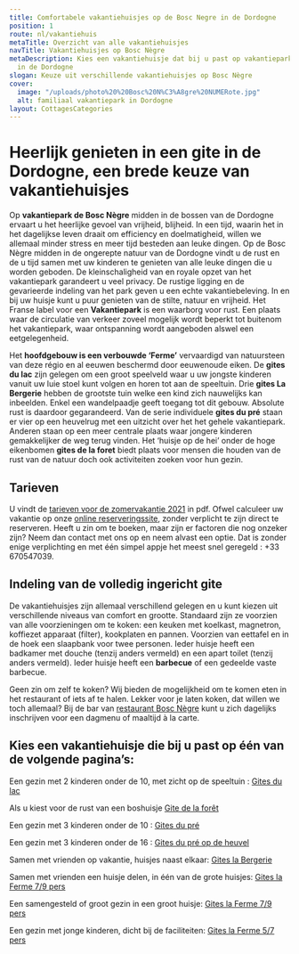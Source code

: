 ```yaml
---
title: Comfortabele vakantiehuisjes op de Bosc Negre in de Dordogne
position: 1
route: nl/vakantiehuis
metaTitle: Overzicht van alle vakantiehuisjes
navTitle: Vakantiehuisjes op Bosc Nègre
metaDescription: Kies een vakantiehuisje dat bij u past op vakantiepark Bosc Nègre
  in de Dordogne
slogan: Keuze uit verschillende vakantiehuisjes op Bosc Nègre
cover:
  image: "/uploads/photo%20%20Bosc%20N%C3%A8gre%20NUMERote.jpg"
  alt: familiaal vakantiepark in Dordogne
layout: CottagesCategories
---
```


# Heerlijk genieten in een gite in de Dordogne, een brede keuze van vakantiehuisjes 

Op **vakantiepark de Bosc Nègre** midden in de bossen van de Dordogne ervaart u het heerlijke gevoel van vrijheid, blijheid. In een tijd, waarin het in het dagelijkse leven draait om efficiency en doelmatigheid, willen we allemaal minder stress en meer tijd besteden aan leuke dingen. Op de Bosc Nègre midden in de ongerepte natuur van de Dordogne vindt u de rust en de u tijd samen met uw kinderen te genieten van alle leuke dingen die u worden geboden. 
De kleinschaligheid van en royale opzet van het vakantiepark garandeert u veel privacy. De rustige ligging en de gevarieerde indeling van het park geven u een echte vakantiebeleving. In en bij uw huisje kunt u puur genieten van de stilte, natuur en vrijheid. Het Franse label voor een **Vakantiepark** is een waarborg voor rust. Een plaats waar de circulatie van verkeer zoveel mogelijk wordt beperkt tot buitenom het vakantiepark, waar ontspanning wordt aangeboden alswel een eetgelegenheid. 

Het **hoofdgebouw is een verbouwde ‘Ferme’** vervaardigd van natuursteen van deze régio en al eeuwen beschermd door eeuwenoude eiken. 
De **gites du lac** zijn gelegen om een groot speelveld waar u uw jongste kinderen vanuit uw luie stoel kunt volgen en horen tot aan de speeltuin. 
Drie **gites La Bergerie** hebben de grootste tuin welke een kind zich nauwelijks kan inbeelden. Enkel een wandelpaadje geeft toegang tot dit gebouw. Absolute rust is daardoor gegarandeerd. 
Van de serie individuele **gites du pré** staan er vier op een heuvelrug met een uitzicht over het het gehele vakantiepark. Anderen staan op een meer centrale plaats waar jongere kinderen gemakkelijker de weg terug vinden. 
Het ‘huisje op de hei’ onder de hoge eikenbomen **gites de la foret** biedt plaats voor mensen die houden van de rust van de natuur doch ook activiteiten zoeken voor hun gezin. 

## Tarieven
U vindt de [tarieven voor de zomervakantie 2021](https://www.fichier-pdf.fr/2020/10/03/bosc-negre-village-de-vacances-tarifs-2021/) in pdf. Ofwel calculeer uw vakantie op onze [online reserveringssite](https://bookingpremium.secureholiday.net/nl/14230/), zonder verplicht te zijn direct te reserveren.
Heeft u zin om te boeken, maar zijn er factoren die nog onzeker zijn? Neem dan contact met ons op en neem alvast een optie. Dat is zonder enige verplichting en met één simpel appje het meest snel geregeld : +33 670547039. 

## Indeling van de volledig ingericht gite
De vakantiehuisjes zijn allemaal verschillend gelegen en u kunt kiezen uit verschillende niveaus van comfort en grootte. Standaard zijn ze voorzien van alle voorzieningen om te koken: een keuken met koelkast, magnetron, koffiezet apparaat (filter), kookplaten en pannen. Voorzien van eettafel en in de hoek een slaapbank voor twee personen. Ieder huisje heeft een badkamer met douche (tenzij anders vermeld) en een apart toilet (tenzij anders vermeld). Ieder huisje heeft een **barbecue** of een gedeelde vaste barbecue. 

Geen zin om zelf te koken? Wij bieden de mogelijkheid om te komen eten in het restaurant of iets af te halen. Lekker voor je laten koken, dat willen we toch allemaal? Bij de bar van [restaurant Bosc Nègre](nl/restaurant/) kunt u zich dagelijks inschrijven voor een dagmenu of maaltijd à la carte. 

## Kies een vakantiehuisje die bij u past op één van de volgende pagina’s:
Een gezin met  2 kinderen onder de 10, met zicht op de speeltuin : [Gites du lac](/nl/vrijstaande-vakantiehuisjes-4-6/)

Als u kiest voor de rust van een boshuisje [Gite de la forêt](/nl/vrijstaande-vakantiehuisjes-4-6/)

Een gezin met 3 kinderen onder de 10 : [Gites du pré](/nl/vrijstaande-vakantiehuisjes-5-7/)

Een gezin met 3 kinderen onder de 16 : [Gites du pré op de heuvel](/nl/vrijstaande-vakantiehuisjes-5-7/)

Samen met vrienden op vakantie, huisjes naast elkaar:  [Gites la Bergerie](/nl/geschakelde-vakantiehuisjes-5-7/)

Samen met vrienden een huisje delen, in één van de grote huisjes: [Gites la Ferme  7/9 pers](/nl/geschakelde-vakantiehuisjes-7-9/)

Een samengesteld of groot gezin in een groot huisje: [Gites la Ferme  7/9 pers](/nl/geschakelde-vakantiehuisjes-7-9/)

Een gezin met jonge kinderen, dicht bij de faciliteiten: [Gites la Ferme 5/7 pers](/nl/geschakelde-vakantiehuisjes-5-7/)